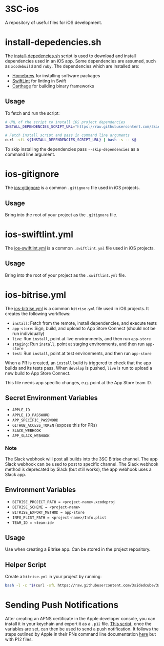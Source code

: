 # 3SC-ios
A repository of useful files for iOS development.

# install-depedencies.sh
The [install-depedencies.sh](https://github.com/3sidedcube/3SC-ios/blob/master/install-dependencies.sh) script is used to download and install dependencies used in an iOS app.
Some dependencies are assumed, such as `xcodebuild` and `ruby`.
The dependencies which are installed are:
- [Homebrew](https://brew.sh/) for installing software packages
- [SwiftLint](https://github.com/realm/SwiftLint) for linting in Swift
- [Carthage](https://github.com/Carthage/Carthage) for building binary frameworks

## Usage

To fetch and run the script:

```bash
# URL of the script to install iOS project dependencies
INSTALL_DEPENDENCIES_SCRIPT_URL="https://raw.githubusercontent.com/3sidedcube/3SC-ios/master/install-dependencies.sh"

# Fetch install script and pass in command line arguments
curl -sfL ${INSTALL_DEPENDENCIES_SCRIPT_URL} | bash -s -- $@
```

To skip installing the dependencies pass `--skip-dependencies` as a command line argument.

# ios-gitignore
The [ios-gitignore](https://github.com/3sidedcube/3SC-ios/blob/master/ios-gitignore) is a common `.gitignore` file used in iOS projects.

## Usage
Bring into the root of your project as the `.gitignore` file.

# ios-swiftlint.yml
The [ios-swiftlint.yml](https://github.com/3sidedcube/3SC-ios/blob/master/ios-swiftlint.yml) is a common `.swiftlint.yml` file used in iOS projects.

## Usage
Bring into the root of your project as the `.swiftlint.yml` file.

# ios-bitrise.yml
The [ios-bitrise.yml](https://github.com/3sidedcube/3SC-ios/blob/master/ios-bitrise.yml) is a common `bitrise.yml` file used in iOS projects.
It creates the following workflows:

* `install`: Fetch from the remote, install dependencies, and execute tests
* `app-store`: Sign, build, and upload to App Store Connect (should not be run individually)
* `live`: Run `install`, point at live environments, and then run `app-store`
* `staging`: Run `install`, point at staging environments, and then run `app-store`
* `test`: Run `install`, point at test environments, and then run `app-store`

When a PR is created, an `install` build is triggered to check that the app builds and its tests pass.
When `develop` is pushed, `live` is run to upload a new build to App Store Connect.

This file needs app specific changes, e.g. point at the App Store team ID.

## Secret Environment Variables

* `APPLE_ID`
* `APPLE_ID_PASSWORD`
* `APP_SPECIFIC_PASSWORD`
* `GITHUB_ACCESS_TOKEN` (expose this for PRs)
* `SLACK_WEBHOOK`
* `APP_SLACK_WEBHOOK`

### Note

The Slack webhook will post all builds into the 3SC Bitrise channel.
The app Slack webhook can be used to post to specific channel.
The Slack webhook method is deprecated by Slack (but still works), the app webhook uses a Slack app.

## Environment Variables

* `BITRISE_PROJECT_PATH = <project-name>.xcodeproj`
* `BITRISE_SCHEME = <project-name>`
* `BITRISE_EXPORT_METHOD = app-store`
* `INFO_PLIST_PATH = <project-name>/Info.plist`
* `TEAM_ID = <team-id>`

## Usage
Use when creating a Bitrise app. Can be stored in the project repository.

## Helper Script
Create a `bitrise.yml` in your project by running:
```bash
bash -l -c "$(curl -sfL https://raw.githubusercontent.com/3sidedcube/3sc-ios/master/bitrise.sh)"
```

# Sending Push Notifications

After creating an APNS certificate in the Apple developer console, you can install it in your keychain and export it as a `.p12` file.
[This script](https://github.com/3sidedcube/3SC-ios/blob/master/send-push-notification.sh), once the variables are set, can then be used to send a push notification.
It follows the steps outlined by Apple in their PNs command line documentation [here](https://developer.apple.com/documentation/usernotifications/sending_push_notifications_using_command-line_tools) but with P12 files.

